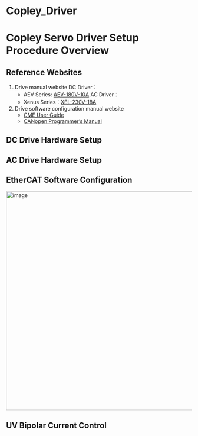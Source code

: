 # Copley_Driver

# Copley Servo Driver Setup Procedure Overview

## Reference Websites
1. Drive manual website
    DC Driver：
    - AEV Series: [AEV-180V-10A](https://copleycontrols.com/en/products/aev-180-10/) 
    AC Driver：
    - Xenus Series：[XEL-230V-18A](https://copleycontrols.com/en/products/xel-230-18/)
2. Drive software configuration manual website
    - [CME User Guide](https://copleycontrols.com/wp-content/uploads/2018/02/CME-User-Guide.pdf)
    - [CANopen Programmer’s Manual](https://copleycontrols.com/wp-content/uploads/2018/02/CANopen-Programmers-Manual.pdf)



## DC Drive Hardware Setup

## AC Drive Hardware Setup


## EtherCAT Software Configuration
<img width="592" alt="image" src="https://user-images.githubusercontent.com/125642743/225541670-3c806367-0273-4b0c-b88c-8c2d0bfa8a1d.png">


## UV Bipolar Current Control


